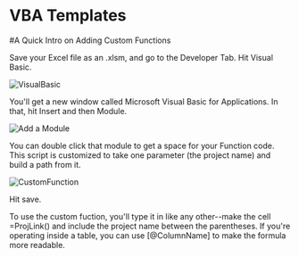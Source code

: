 # VBA Templates

#A Quick Intro on Adding Custom Functions

Save your Excel file as an .xlsm, and go to the Developer Tab. Hit Visual Basic.

![VisualBasic](https://github.com/lsbravo/VBA_Templates/assets/121823541/12e014ab-0241-4c2c-bcf7-e30b770e4475)

You'll get a new window called Microsoft Visual Basic for Applications. In that, hit Insert and then Module.

![Add a Module](https://github.com/lsbravo/VBA_Templates/assets/121823541/ba861d8f-834e-4849-b535-03664df106c6)

You can double click that module to get a space for your Function code. This script is customized to take one parameter (the project name) and build a path from it.

![CustomFunction](https://github.com/lsbravo/VBA_Templates/assets/121823541/152f21b9-c4ee-4622-b517-dd93a260f5ec)

Hit save.

To use the custom fuction, you'll type it in like any other--make the cell =ProjLink() and include the project name between the parentheses. If you're operating inside a table, you can use [@ColumnName] to make the formula more readable.






